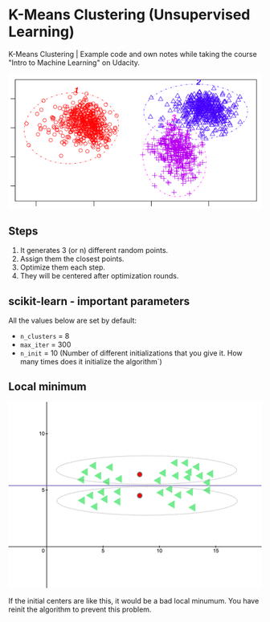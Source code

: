 # K-Means Clustering (Unsupervised Learning)

K-Means Clustering | Example code and own notes while taking 
the course "Intro to Machine Learning" on Udacity.

![example](resources/example.png)

## Steps

1. It generates 3 (or n) different random points.
2. Assign them the closest points.
3. Optimize them each step. 
4. They will be centered after optimization rounds.

## scikit-learn - important parameters

All the values below are set by default:

- `n_clusters` = 8
- `max_iter` = 300
- `n_init` = 10 (Number of different initializations that you give it. How many times does it initialize the algorithm`)

## Local minimum
![local-minimum-example](resources/local-minimum-example.png)

If the initial centers are like this, it would be a bad local minumum. You have reinit the algorithm to prevent this problem.

